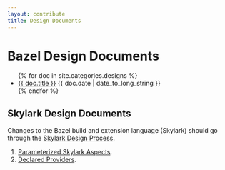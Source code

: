 ```yaml
---
layout: contribute
title: Design Documents
---
```


# Bazel Design Documents

<ul>
{% for doc in site.categories.designs %}
  <li><a href="{{ doc.url }}">{{ doc.title }}</a>
      {{ doc.date | date_to_long_string }}</a></li>
{% endfor %}
</ul>



## Skylark Design Documents

Changes to the Bazel build and extension language (Skylark) should go
through the [Skylark Design Process](/designs/skylark-design-process.html).

1. [Parameterized Skylark Aspects](/designs/skylark-parameterized-aspects.html).
2. [Declared Providers](/designs/declared-providers.html).
